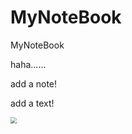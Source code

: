 # MyNoteBook
MyNoteBook

haha......

add a note!

add a text!

<img src="https://img2018.cnblogs.com/blog/592961/201809/592961-20180917175611824-1815585314.png" style="zoom:60%" />

